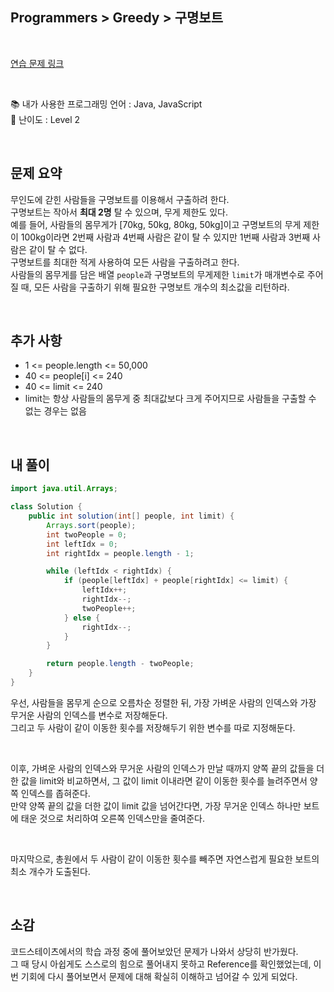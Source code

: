 ## **Programmers > Greedy > 구명보트**

</br>

[연습 문제 링크](https://programmers.co.kr/learn/courses/30/lessons/42885)

</br>

📚 내가 사용한 프로그래밍 언어 : Java, JavaScript  
🎢 난이도 : Level 2

</br>

## 문제 요약

무인도에 갇힌 사람들을 구명보트를 이용해서 구출하려 한다.  
구명보트는 작아서 **최대 2명** 탈 수 있으며, 무게 제한도 있다.  
예를 들어, 사람들의 몸무게가 [70kg, 50kg, 80kg, 50kg]이고 구명보트의 무게 제한이 100kg이라면 2번째 사람과 4번째 사람은 같이 탈 수 있지만 1번째 사람과 3번째 사람은 같이 탈 수 없다.  
구명보트를 최대한 적게 사용하여 모든 사람을 구출하려고 한다.  
사람들의 몸무게를 담은 배열 `people`과 구명보트의 무게제한 `limit`가 매개변수로 주어질 때, 모든 사람을 구출하기 위해 필요한 구명보트 개수의 최소값을 리턴하라.

</br>

## 추가 사항

- 1 <= people.length <= 50,000
- 40 <= people[i] <= 240
- 40 <= limit <= 240
- limit는 항상 사람들의 몸무게 중 최대값보다 크게 주어지므로 사람들을 구출할 수 없는 경우는 없음

</br>

## 내 풀이

```java
import java.util.Arrays;

class Solution {
    public int solution(int[] people, int limit) {
        Arrays.sort(people);
        int twoPeople = 0;
        int leftIdx = 0;
        int rightIdx = people.length - 1;

        while (leftIdx < rightIdx) {
            if (people[leftIdx] + people[rightIdx] <= limit) {
                leftIdx++;
                rightIdx--;
                twoPeople++;
            } else {
                rightIdx--;
            }
        }

        return people.length - twoPeople;
    }
}
```

우선, 사람들을 몸무게 순으로 오름차순 정렬한 뒤, 가장 가벼운 사람의 인덱스와 가장 무거운 사람의 인덱스를 변수로 저장해둔다.  
그리고 두 사람이 같이 이동한 횟수를 저장해두기 위한 변수를 따로 지정해둔다.

</br>

이후, 가벼운 사람의 인덱스와 무거운 사람의 인덱스가 만날 때까지 양쪽 끝의 값들을 더한 값을 limit와 비교하면서, 그 값이 limit 이내라면 같이 이동한 횟수를 늘려주면서 양쪽 인덱스를 좁혀준다.  
만약 양쪽 끝의 값을 더한 값이 limit 값을 넘어간다면, 가장 무거운 인덱스 하나만 보트에 태운 것으로 처리하여 오른쪽 인덱스만을 줄여준다.

</br>

마지막으로, 총원에서 두 사람이 같이 이동한 횟수를 빼주면 자연스럽게 필요한 보트의 최소 개수가 도출된다.

</br>

## 소감

코드스테이츠에서의 학습 과정 중에 풀어보았던 문제가 나와서 상당히 반가웠다.  
그 때 당시 아쉽게도 스스로의 힘으로 풀어내지 못하고 Reference를 확인했었는데, 이번 기회에 다시 풀어보면서 문제에 대해 확실히 이해하고 넘어갈 수 있게 되었다.
